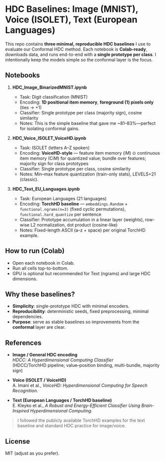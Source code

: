 # HDC Baselines: Image (MNIST), Voice (ISOLET), Text (European Languages)

This repo contains **three minimal, reproducible HDC baselines** I use to evaluate our Conformal HDC method. Each notebook is **Colab-ready**, downloads data, and runs end-to-end with a **single prototype per class**. I intentionally keep the models simple so the conformal layer is the focus.

## Notebooks

1. **HDC_Image_BinarizedMNIST.ipynb**  
   - Task: Digit classification (MNIST)  
   - Encoding: **1D positional item memory**, **foreground (1) pixels only** (ties → +1)  
   - Classifier: Single prototype per class (majority sign), cosine similarity  
   - Notes: This is the simple baseline that gave me ~81–83%—perfect for isolating conformal gains.

2. **HDC_Voice_ISOLET_VoiceHD.ipynb**  
   - Task: ISOLET (letters A–Z spoken)  
   - Encoding: **VoiceHD-style** — feature item memory (iM) ⊙ continuous item memory (CiM) for quantized value; bundle over features; majority sign for class prototypes  
   - Classifier: Single prototype per class, cosine similarity  
   - Notes: Min–max feature quantization (train-only stats), LEVELS=21 (classic).

3. **HDC_Text_EU_Languages.ipynb**  
   - Task: European Languages (21 languages)  
   - Encoding: **TorchHD baseline** — `embeddings.Random` + `functional.ngrams(n=3)` (fixed cyclic permutations), `functional.hard_quantize` per sentence  
   - Classifier: Prototype accumulation in a linear layer (weights), row-wise L2 normalization, dot product (cosine-like)  
   - Notes: Fixed-length ASCII (a–z + space) per original TorchHD example.

## How to run (Colab)

- Open each notebook in Colab.
- Run all cells top-to-bottom.  
- GPU is optional but recommended for Text (ngrams) and large HDC dimensions.

## Why these baselines?

- **Simplicity**: single-prototype HDC with minimal encoders.
- **Reproducibility**: deterministic seeds, fixed preprocessing, minimal dependencies.
- **Purpose**: serve as stable baselines so improvements from the **conformal** layer are clear.

## References

- **Image / General HDC encoding**  
  *HDCC: A Hyperdimensional Computing Classifier*  
  (HDCC/TorchHD pipeline; value–position binding, multi-bundle, majority sign)

- **Voice (ISOLET / VoiceHD)**  
  A. Imani et al., *VoiceHD: Hyperdimensional Computing for Speech Recognition*.

- **Text (European Languages / TorchHD baseline)**  
  E. Kleyko et al., *A Robust and Energy-Efficient Classifier Using Brain-Inspired Hyperdimensional Computing*.

> I followed the publicly available TorchHD examples for the text baseline and standard HDC practice for image/voice.

## License

MIT (adjust as you prefer).

